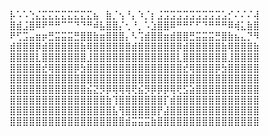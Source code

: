 
⡧⠡⠡⢑⣌⣍⣍⣍⣍⣍⣍⣍⣍⣦⠀⣷⡈⢢⠘⡄⠱⡈⡆⣨⣩⣩⣩⣩⣩⣩⣩⣩⣩⣡⡊⠌⠌⠌⢼<br>
⣿⣾⣨⣿⠿⠟⠛⠛⠉⠉⠙⠙⠛⠾⣧⣿⣿⡌⢂⠘⡀⠡⣱⣿⣿⠿⠛⠛⠋⠋⠙⠛⠛⠛⠿⢾⣅⣷⣿<br>
⠟⢋⣩⣤⣶⡶⣛⣭⣭⣭⣛⣿⣿⣷⣶⣿⣿⣿⡄⠣⢩⣾⣿⣿⣶⣾⣿⣿⣛⣭⣭⣭⣛⣿⣷⣦⣄⡙⠻<br>
⣾⣿⣿⣿⡿⣾⣿⣿⣿⣿⣿⣷⢿⣿⣿⣿⣿⣿⣿⣾⣿⣿⣿⣿⣿⣿⡿⣾⣿⣿⣿⣿⣿⣷⢿⣿⣿⣿⣷<br>
⣿⣿⣿⣿⣇⣿⣿⣿⣿⣿⣿⣿⣸⣿⣿⣿⣿⣿⣿⣿⣿⣿⣿⣿⣿⣿⣇⣿⣿⣿⣿⣿⣿⣿⣸⣿⣿⣿⣿<br>
⣿⣿⣿⣿⣿⣞⢿⣿⣿⣿⡿⣳⣿⣿⣿⣿⣿⣿⣿⣿⣿⣿⣿⣿⣿⣿⣿⣞⢿⣿⣿⣿⡿⣳⣿⣿⣿⣿⣿<br>
⣿⣿⣿⣿⣿⣿⣿⣿⣿⣿⣿⣿⣿⣿⣿⣿⣿⣿⣿⣿⣿⣿⣿⣿⣿⣿⣿⣿⣿⣿⣿⣿⣿⣿⣿⣿⣿⣿⣿<br>
⣿⣿⣿⣿⣿⣿⣿⣿⣿⣿⣿⣿⣮⣝⡻⡿⢿⢿⢿⢟⣮⡻⡿⡿⡿⢿⢟⣫⣵⣿⣿⣿⣿⣿⣿⣿⣿⣿⣿<br>
⣿⣿⣿⣿⣿⣿⣿⣿⣿⣿⣿⣿⣿⣿⣿⣷⢹⣿⣿⣿⣿⣿⣿⣿⡏⣾⣿⣿⣿⣿⣿⣿⣿⣿⣿⣿⣿⣿⣿<br>
⣿⣿⣿⣿⣿⣿⣿⣿⣿⣿⣿⣿⣿⣿⣿⣿⣧⢻⣿⣿⣿⣿⣿⡟⣼⣿⣿⣿⣿⣿⣿⣿⣿⣿⣿⣿⣿⣿⣿<br>
⣿⣿⣿⣿⣿⣿⣿⣿⣿⣿⣿⣿⣿⣿⣿⣿⣿⣿⣾⣭⣭⣭⣷⣿⣿⣿⣿⣿⣿⣿⣿⣿⣿⣿⣿⣿⣿⣿⣿<br>
